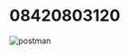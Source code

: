 # 08420803120
![postman](https://github.com/iparth36i/08420803120/assets/74725717/fe5e608d-088f-4fd2-901c-0002f66ec24e)
